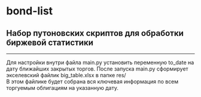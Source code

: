 # bond-list
## Набор путоновских скриптов для обработки биржевой статистики
***  
Для настройки внутри файла main.py установить переменную to_date на дату ближайших закрытых торгов.
После запуска main.py сформирует экселевский файлик big_table.xlsx в папке res/  
В этом файлике будет собрана вся ключевая информация по всем торгуемым облигациям на указанную дату.
